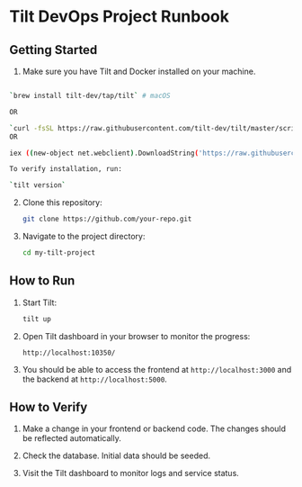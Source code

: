 # Tilt DevOps Project Runbook

## Getting Started

1. Make sure you have Tilt and Docker installed on your machine.

```bash

`brew install tilt-dev/tap/tilt` # macOS

OR

`curl -fsSL https://raw.githubusercontent.com/tilt-dev/tilt/master/scripts/install.sh | bash` # Linux
OR

iex ((new-object net.webclient).DownloadString('https://raw.githubusercontent.com/tilt-dev/tilt/master/scripts/install.ps1')) # Windows

To verify installation, run:

`tilt version`

```

2. Clone this repository:
    ```bash
    git clone https://github.com/your-repo.git
    ```

3. Navigate to the project directory:
    ```bash
    cd my-tilt-project
    ```

## How to Run

1. Start Tilt:
    ```bash
    tilt up
    ```

2. Open Tilt dashboard in your browser to monitor the progress:
    ```
    http://localhost:10350/
    ```

3. You should be able to access the frontend at `http://localhost:3000` and the backend at `http://localhost:5000`.

## How to Verify

1. Make a change in your frontend or backend code. The changes should be reflected automatically.

2. Check the database. Initial data should be seeded.

3. Visit the Tilt dashboard to monitor logs and service status.
